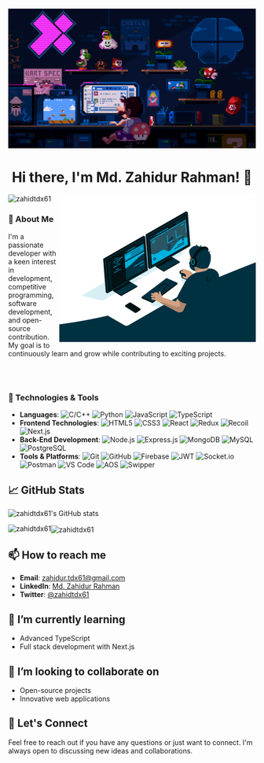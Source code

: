 [![MasterHead](./assets/banner.gif)](https://github.com/zahidtdx61)

<h1 align="center">Hi there, I'm Md. Zahidur Rahman! 👋</h1>
<img align="right" alt="Coding" width="400" src="./assets/side-right.gif">

<p align="left"> <img src="https://komarev.com/ghpvc/?username=zahidtdx61&label=Profile%20views&color=0e75b6&style=flat" alt="zahidtdx61" /> </p>

<h3 align="left">🚀 About Me</h3>
<p align="left">I'm a passionate developer with a keen interest in development, competitive programming, software development, and open-source contribution. My goal is to continuously learn and grow while contributing to exciting projects.</p>

<br/>
<br/>

<h3 align="left">🔧 Technologies & Tools</h3>

- **Languages**: ![C/C++](https://img.shields.io/badge/-C/C++-333333?style=flat&logo=cplusplus) ![Python](https://img.shields.io/badge/-Python-333333?style=flat&logo=python) ![JavaScript](https://img.shields.io/badge/-JavaScript-333333?style=flat&logo=javascript) ![TypeScript](https://img.shields.io/badge/-TypeScript-333333?style=flat&logo=typescript)
- **Frontend Technologies**: ![HTML5](https://img.shields.io/badge/-HTML5-333333?style=flat&logo=html5) ![CSS3](https://img.shields.io/badge/-CSS3-333333?style=flat&logo=css3) ![React](https://img.shields.io/badge/-React-333333?style=flat&logo=react) ![Redux](https://img.shields.io/badge/-Redux-333333?style=flat&logo=redux) ![Recoil](https://img.shields.io/badge/-Recoil-333333?style=flat&logo=recoil) ![Next.js](https://img.shields.io/badge/-Next.js-333333?style=flat&logo=next.js)
- **Back-End Development**: ![Node.js](https://img.shields.io/badge/-Node.js-333333?style=flat&logo=node.js) ![Express.js](https://img.shields.io/badge/-Express.js-333333?style=flat&logo=express) ![MongoDB](https://img.shields.io/badge/-MongoDB-333333?style=flat&logo=mongodb) ![MySQL](https://img.shields.io/badge/-MySQL-333333?style=flat&logo=mysql) ![PostgreSQL](https://img.shields.io/badge/-PostgreSQL-333333?style=flat&logo=postgresql)
- **Tools & Platforms**: ![Git](https://img.shields.io/badge/-Git-333333?style=flat&logo=git) ![GitHub](https://img.shields.io/badge/-GitHub-333333?style=flat&logo=github) ![Firebase](https://img.shields.io/badge/-Firebase-333333?style=flat&logo=firebase) ![JWT](https://img.shields.io/badge/-JWT-333333?style=flat&logo=json-web-tokens) ![Socket.io](https://img.shields.io/badge/-Socket.io-333333?style=flat&logo=socket.io) ![Postman](https://img.shields.io/badge/-Postman-333333?style=flat&logo=postman) ![VS Code](https://img.shields.io/badge/-VS%20Code-333333?style=flat&logo=visual-studio-code) ![AOS](https://img.shields.io/badge/-AOS-333333?style=flat) ![Swipper](https://img.shields.io/badge/-Swipper-333333?style=flat)

## 📈 GitHub Stats

![zahidtdx61's GitHub stats](https://github-readme-stats.vercel.app/api?username=zahidtdx61&show_icons=true&theme=radical)

<p><img align="left" src="https://github-readme-stats.vercel.app/api/top-langs?username=zahidtdx61&show_icons=true&locale=en&layout=compact&theme=tokyonight" alt="zahidtdx61" /></p>

<p><img align="center" src="https://github-readme-streak-stats.herokuapp.com/?user=zahidtdx61&&theme=tokyonight" alt="zahidtdx61" /></p>

## 📫 How to reach me

- **Email**: zahidur.tdx61@gmail.com
- **LinkedIn**: [Md. Zahidur Rahman](https://www.linkedin.com/in/m-zahidur-rahman/)
- **Twitter**: [@zahidtdx61](https://twitter.com/zahidtdx61)

## 🌱 I’m currently learning

- Advanced TypeScript
- Full stack development with Next.js

## 👯 I’m looking to collaborate on

- Open-source projects
- Innovative web applications

## 💬 Let's Connect

Feel free to reach out if you have any questions or just want to connect. I'm always open to discussing new ideas and collaborations.
